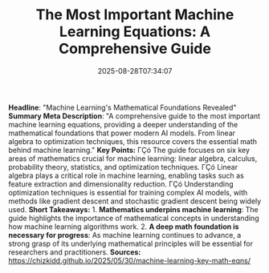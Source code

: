 ﻿---
title: "The Most Important Machine Learning Equations: A Comprehensive Guide"
date: "2025-08-28T07:34:07"
category: "Markets"
summary: ""
slug: "the most important machine learning equations a comprehensiv"
source_urls:
  - "https://chizkidd.github.io//2025/05/30/machine-learning-key-math-eqns/"
seo:
  title: "The Most Important Machine Learning Equations: A Comprehensive Guide | Hash n Hedge"
  description: ""
  keywords: ["news", "markets", "brief"]
---
**Headline**: "Machine Learning's Mathematical Foundations Revealed"  **Summary Meta Description**: "A comprehensive guide to the most important machine learning equations, providing a deeper understanding of the mathematical foundations that power modern AI models. From linear algebra to optimization techniques, this resource covers the essential math behind machine learning."  **Key Points:**  ΓÇó The guide focuses on six key areas of mathematics crucial for machine learning: linear algebra, calculus, probability theory, statistics, and optimization techniques. ΓÇó Linear algebra plays a critical role in machine learning, enabling tasks such as feature extraction and dimensionality reduction. ΓÇó Understanding optimization techniques is essential for training complex AI models, with methods like gradient descent and stochastic gradient descent being widely used.  **Short Takeaways:**  1. **Mathematics underpins machine learning**: The guide highlights the importance of mathematical concepts in understanding how machine learning algorithms work. 2. **A deep math foundation is necessary for progress**: As machine learning continues to advance, a strong grasp of its underlying mathematical principles will be essential for researchers and practitioners.  **Sources:** https://chizkidd.github.io/2025/05/30/machine-learning-key-math-eqns/ 
